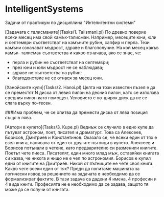 # IntelligentSystems
Задачи от практикум по дисциплина "Интелигентни системи"

[Задачата с талисманите](Tasks/1. Talismani.pl)
По древно поверие всеки месец има свой камък-талисман. Например, месеците юни, юли и септември съответстват на камъните рубин, сапфир и перла. Тези камъни означават мъдрост, здраве и благополучие. На кой месец какъв камък- талисман съответства и какво означава, ако се знае, че:
- перла и рубин не съответстват на септември;
- през юни и юли мъдрост не се наблюдава;
- здраве не съответства на рубин; 
- благоденствие не се отнася за месец юни.

[Ханойските кули](Tasks/2. Hanoi.pl)
Целта на този известен пъзел е да се преместят N диска от левия пилон на десния пилон, като се използва средния пилон като помощен. Условието е по-широк диск да не се слага върху по-тесен.

###Има проблем, че се опитва да премести диска от лява позиция също в лява.

[Автори в купето](Tasks/3. Kupe.pl)
Веднъж се случило в едно купе да пътуват астроном, поет, писател и драматург. Това са Алексеев, Борисов, Дмитриев и Константинов. Оказало се, че всеки един от тях е взел книга, написана от един от другите пътници в купето. Алексеев и Борисов потънали в четене, като предварително си разменили книгите. Поетът чете пиеса. Писателят, един много млад мъж, оставяйки книгата си казва, че никога и нищо не е чел по астрономия. Борисов е купил една от книгите на Дмитриев. Никой от пътниците не чете своя книга. Какво чете всеки един от тях? Преди да попитаме машината за логически извод за решението на задачата е необходимо да се формализират фактите. В тази задача са дадени 4 имена, 4 професии и 4 вида книги. Професията не е необходимо да се задава, защото тя може да се получи от книгата.